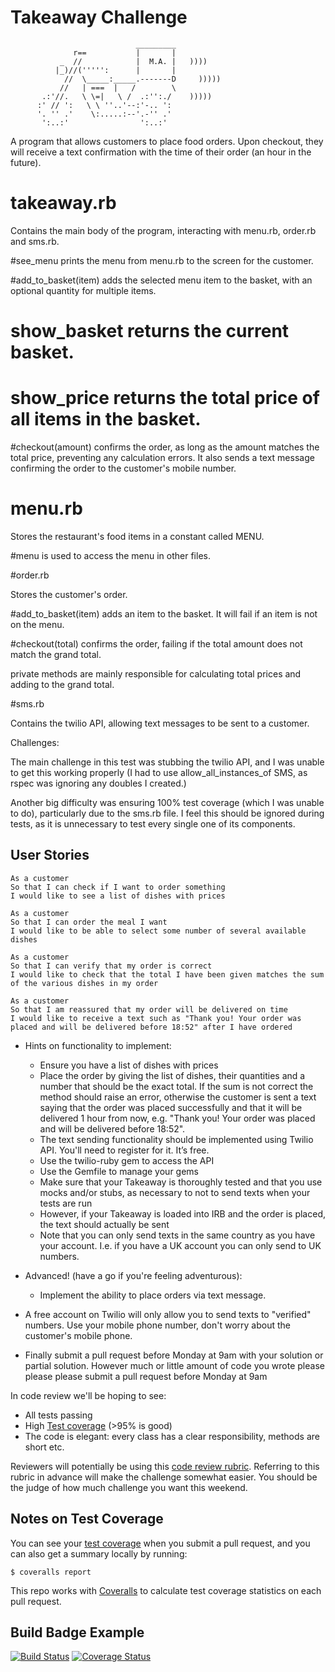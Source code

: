 Takeaway Challenge
==================
```
                            _________
              r==           |       |
           _  //            |  M.A. |   ))))
          |_)//(''''':      |       |
            //  \_____:_____.-------D     )))))
           //   | ===  |   /        \
       .:'//.   \ \=|   \ /  .:'':./    )))))
      :' // ':   \ \ ''..'--:'-.. ':
      '. '' .'    \:.....:--'.-'' .'
       ':..:'                ':..:'

 ```

A program that allows customers to place food orders. Upon checkout, they will receive a text confirmation with the time of their order (an hour in the future).

# takeaway.rb

Contains the main body of the program, interacting with menu.rb, order.rb and sms.rb.

 #see_menu prints the menu from menu.rb to the screen for the customer.

 #add_to_basket(item) adds the selected menu item to the basket, with an optional quantity for multiple items.

 # show_basket returns the current basket.
 # show_price returns the total price of all items in the basket.

 #checkout(amount) confirms the order, as long as the amount matches the total price, preventing any calculation errors. It also sends a text message confirming the order to the customer's mobile number.

# menu.rb

Stores the restaurant's food items in a constant called MENU.

 #menu is used to access the menu in other files.

#order.rb

Stores the customer's order.

  #add_to_basket(item) adds an item to the basket. It will fail if an item is not on the menu.

  #checkout(total) confirms the order, failing if the total amount does not match the grand total.

  private methods are mainly responsible for calculating total prices and adding to the grand total.

#sms.rb

Contains the twilio API, allowing text messages to be sent to a customer.

Challenges:

The main challenge in this test was stubbing the twilio API, and I was unable to get this working properly (I had to use allow_all_instances_of SMS, as rspec was ignoring any doubles I created.)

Another big difficulty was ensuring 100% test coverage (which I was unable to do), particularly due to the sms.rb file. I feel this should be ignored during tests, as it is unnecessary to test every single one of its components.


User Stories
----

```
As a customer
So that I can check if I want to order something
I would like to see a list of dishes with prices

As a customer
So that I can order the meal I want
I would like to be able to select some number of several available dishes

As a customer
So that I can verify that my order is correct
I would like to check that the total I have been given matches the sum of the various dishes in my order

As a customer
So that I am reassured that my order will be delivered on time
I would like to receive a text such as "Thank you! Your order was placed and will be delivered before 18:52" after I have ordered
```

* Hints on functionality to implement:
  * Ensure you have a list of dishes with prices
  * Place the order by giving the list of dishes, their quantities and a number that should be the exact total. If the sum is not correct the method should raise an error, otherwise the customer is sent a text saying that the order was placed successfully and that it will be delivered 1 hour from now, e.g. "Thank you! Your order was placed and will be delivered before 18:52".
  * The text sending functionality should be implemented using Twilio API. You'll need to register for it. It’s free.
  * Use the twilio-ruby gem to access the API
  * Use the Gemfile to manage your gems
  * Make sure that your Takeaway is thoroughly tested and that you use mocks and/or stubs, as necessary to not to send texts when your tests are run
  * However, if your Takeaway is loaded into IRB and the order is placed, the text should actually be sent
  * Note that you can only send texts in the same country as you have your account. I.e. if you have a UK account you can only send to UK numbers.

* Advanced! (have a go if you're feeling adventurous):
  * Implement the ability to place orders via text message.

* A free account on Twilio will only allow you to send texts to "verified" numbers. Use your mobile phone number, don't worry about the customer's mobile phone.
* Finally submit a pull request before Monday at 9am with your solution or partial solution.  However much or little amount of code you wrote please please please submit a pull request before Monday at 9am


In code review we'll be hoping to see:

* All tests passing
* High [Test coverage](https://github.com/makersacademy/course/blob/master/pills/test_coverage.md) (>95% is good)
* The code is elegant: every class has a clear responsibility, methods are short etc.

Reviewers will potentially be using this [code review rubric](docs/review.md).  Referring to this rubric in advance will make the challenge somewhat easier.  You should be the judge of how much challenge you want this weekend.

Notes on Test Coverage
------------------

You can see your [test coverage](https://github.com/makersacademy/course/blob/master/pills/test_coverage.md) when you submit a pull request, and you can also get a summary locally by running:

```
$ coveralls report
```

This repo works with [Coveralls](https://coveralls.io/) to calculate test coverage statistics on each pull request.

Build Badge Example
------------------

[![Build Status](https://travis-ci.org/makersacademy/takeaway-challenge.svg?branch=master)](https://travis-ci.org/makersacademy/takeaway-challenge)
[![Coverage Status](https://coveralls.io/repos/makersacademy/takeaway-challenge/badge.png)](https://coveralls.io/r/makersacademy/takeaway-challenge)
